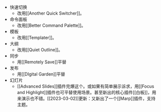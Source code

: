 - 快速切换
	- 改用[[Another Quick Switcher]]。
- 命令面板
	- 改用[[Better Command Palette]]。
- 模板
	- 改用[[Templater]]。
- 大纲
	- 改用[[Quiet Outline]]。
- 同步
	- 用[[Remotely Save]]平替
- 发布
	- 用[[DIgital Garden]]平替
- 幻灯片
	- [[Advanced Slides]]插件完爆这个。或如果有简单展示诉求，用[[Focus and Highlight]]插件也可平替使用场景。甚至新出的核心插件[[白板]]，用来演示也不错。[[2023-03-02]]更新：又新出了一个[[Marp]]插件，支持主题。
